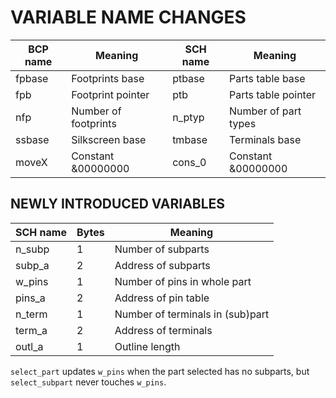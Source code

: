 # VARIABLE NAME CHANGES

BCP name | Meaning              | SCH name | Meaning
---------|----------------------|----------|----------------------
fpbase   | Footprints base      | ptbase   | Parts table base
fpb      | Footprint pointer    | ptb      | Parts table pointer
nfp      | Number of footprints | n_ptyp   | Number of part types
ssbase   | Silkscreen base      | tmbase   | Terminals base
moveX    | Constant &00000000   | cons_0   | Constant &00000000


## NEWLY INTRODUCED VARIABLES

SCH name | Bytes | Meaning
---------|-------|----------------------------------
n_subp   |     1 | Number of subparts
subp_a   |     2 | Address of subparts
w_pins   |     1 | Number of pins in whole part
pins_a   |     2 | Address of pin table
n_term   |     1 | Number of terminals in (sub)part
term_a   |     2 | Address of terminals
outl_a   |     1 | Outline length


`select_part` updates `w_pins` when the part selected has no subparts, but `select_subpart` never touches `w_pins`.  